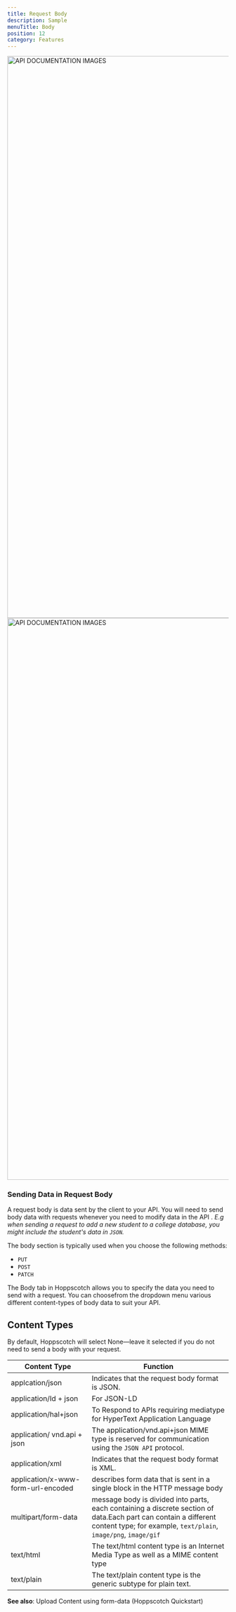 ```yaml
---
title: Request Body
description: Sample
menuTitle: Body
position: 12
category: Features
---
```


<img src="/features/body-dark.png" class="dark-img" height="1280" width="640" alt="API DOCUMENTATION IMAGES"/>
<img src="/features/body-light.png" class="light-img" height="1280" width="640" alt="API DOCUMENTATION IMAGES"/>

### Sending Data in Request Body

A request body is data sent by the client to your API. You will need to send body data with requests whenever you need to modify data in the API . _E.g when sending a request to add a new student to a college database, you might include the student's data in `JSON`._

The body section is typically used when you choose the following methods:

- `PUT`
- `POST`
- `PATCH`

The Body tab in Hoppscotch allows you to specify the data you need to send with a request.
You can choosefrom the dropdown menu various different content-types of body data to suit your API.



## Content Types


<alert>
By default, Hoppscotch will select None—leave it selected if you do not need to send a body with your request.
</alert>

| Content Type                      |  Function      |
|-----------------------------------|----------------|
| applcation/json                   | Indicates that the request body format is JSON.                |
| application/Id + json             |  For JSON-LD           |
| application/hal+json              | To Respond to APIs requiring mediatype for HyperText Application Language | 
| application/ vnd.api + json       | The application/vnd.api+json MIME type is reserved for communication using the  `JSON API` protocol.|
| application/xml                   | Indicates that the request body format is XML. |
| application/x-www-form-url-encoded|   describes form data that is sent in a single block in the HTTP message body |
| multipart/form-data               | message body is divided into parts, each containing a discrete section of data.Each part can contain a different content type; for example, `text/plain`, `image/png`, `image/gif` |
| text/html                         | The text/html content type is an Internet Media Type as well as a MIME content type | 
| text/plain                        | The text/plain content type is the generic subtype for plain text. |


**See also**: <nuxt-link to= "">Upload Content using form-data (Hoppscotch Quickstart)</nuxt-link>